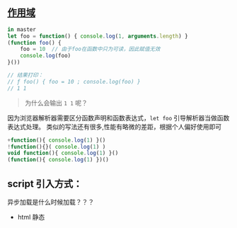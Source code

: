 ## [作用域](https://juejin.im/post/5c64d15d6fb9a049d37f9c20#heading-18)

```js
in master
let foo = function() { console.log(1, arguments.length) }
(function foo() {
    foo = 10  // 由于foo在函数中只为可读，因此赋值无效
    console.log(foo)
}()) 

// 结果打印：  
// ƒ foo() { foo = 10 ; console.log(foo) }  
// 1 1
```

> 为什么会输出 `1 1` 呢？

因为浏览器解析器需要区分函数声明和函数表达式，`let foo` 引导解析器当做函数表达式处理。
类似的写法还有很多,性能有略微的差距，根据个人偏好使用即可
```js
+function(){ console.log(1) }()
!function(){}( console.log(1) )
void function(){ console.log(1) }()
(function(){ console.log(1) })()
```

## script 引入方式：
异步加载是什么时候加载？？？
- html 静态<script>引入
- js 动态插入<script>
- <script defer>: 异步加载，元素解析完成后执行
- <script async>: 异步加载，但执行时会阻塞元素渲染

## 代码的复用
当你发现任何代码开始写第二遍时，就要开始考虑如何复用。一般有以下的方式:

函数封装
继承
复制extend ？？
混入mixin
借用apply/call

## 19. babel编译原理
babylon 将 ES6/ES7 代码解析成 AST
babel-traverse 对 AST 进行遍历转译，得到新的 AST
新 AST 通过 babel-generator 转换成 ES5
在线代码转AST[https://astexplorer.net/](https://astexplorer.net/)

## 1. 跨标签页通讯
异步下，通过 window.open('about: blank') 和 tab.location.href = '*'


## cache 缓存
Cache-Control
Expires
Last-Modified
Etag

## TCP:
四次挥手
滑动窗口: 流量控制
拥塞处理

## Websocket 是一个 持久化的协议， 基于 http ， 服务端可以 主动 push
兼容：
FLASH Socket
长轮询： 定时发送 ajax
long poll： 发送 --> 有消息时再 response

## 7. [Node 的 Event Loop: 6个阶段](https://juejin.im/post/5c337ae06fb9a049bc4cd218)

## 4. 递归运用(斐波那契数列)： 爬楼梯问题
优化版本，纯函数可以用记忆函数优化？？

## 正则 
```js
var str= navigator.userAgent.toLowerCase(); 
var ver=str.match(/cpu iphone os (.*?) like mac os/);
console.log(ver)
// [
// 0: "cpu iphone os 11_0 like mac os"
// 1: "11_0"
// groups: undefined
// index: 21
// input: "mozilla/5.0 (iphone; cpu iphone os 11_0 like mac os x) applewebkit/604.1.38 (khtml, like gecko) version/11.0 mobile/15a372 safari/604.1"
// length: 2
// ]
```
